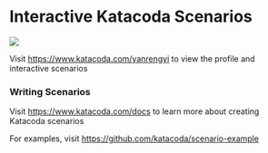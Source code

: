 # Interactive Katacoda Scenarios

[![](http://shields.katacoda.com/katacoda/yanrengyi/count.svg)](https://www.katacoda.com/yanrengyi "Get your profile on Katacoda.com")

Visit https://www.katacoda.com/yanrengyi to view the profile and interactive scenarios

### Writing Scenarios
Visit https://www.katacoda.com/docs to learn more about creating Katacoda scenarios

For examples, visit https://github.com/katacoda/scenario-example
